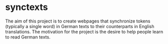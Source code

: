 # synctexts
The aim of this project is to create webpages that synchronize tokens (typically a single word) in German texts to their counterparts in English translations. The motivation for the project is the desire to help people learn to read German texts.
